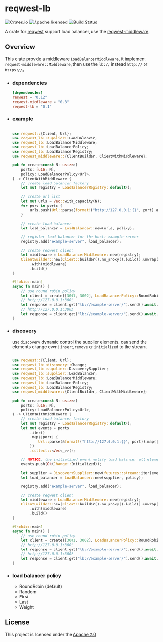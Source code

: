 # reqwest-lb

[![Crates.io][crates-badge]][crates-url]
[![Apache licensed][apache-badge]][apache-url]
[![Build Status][actions-badge]][actions-url]

[crates-badge]: https://img.shields.io/crates/v/reqwest-lb.svg
[crates-url]: https://crates.io/crates/reqwest-lb
[apache-badge]: https://img.shields.io/badge/license-Aapche-blue.svg
[apache-url]: LICENSE
[actions-badge]: https://github.com/w-sodalite/reqwest-lb/workflows/CI/badge.svg
[actions-url]: https://github.com/w-sodalite/reqwest-lb/actions?query=workflow%3ACI

A crate for [reqwest](https://crates.io/crates/reqwest) support load balancer, use
the [reqwest-middleware](https://crates.io/crates/reqwest-middleware).

## Overview

This crate provide a middleware `LoadBalancerMiddleware`, it implement `reqwest-middleware::Middleware`, then use the `lb://` instead `http://` or `https://`。

- ### dependencies

    ```toml
    [dependencies]
    reqwest = "0.12"
    reqwest-middleware = "0.3"
    reqwest-lb = "0.1"
    ```

- ### example

    ```rust

    use reqwest::{Client, Url};
    use reqwest_lb::supplier::LoadBalancer;
    use reqwest_lb::LoadBalancerMiddleware;
    use reqwest_lb::LoadBalancerPolicy;
    use reqwest_lb::LoadBalancerRegistry;
    use reqwest_middleware::{ClientBuilder, ClientWithMiddleware};

    pub fn create<const N: usize>(
        ports: [u16; N],
        policy: LoadBalancerPolicy<Url>,
    ) -> ClientWithMiddleware {
        // create load balancer factory
        let mut registry = LoadBalancerRegistry::default();

        // create url list
        let mut urls = Vec::with_capacity(N);
        for port in ports {
            urls.push(Url::parse(format!("http://127.0.0.1:{}", port).as_str()).unwrap());
        }

        // create load balancer
        let load_balancer = LoadBalancer::new(urls, policy);

        // register load balancer for the host: example-server
        registry.add("example-server", load_balancer);

        // create reqwest client
        let middleware = LoadBalancerMiddleware::new(registry);
        ClientBuilder::new(Client::builder().no_proxy().build().unwrap())
            .with(middleware)
            .build()
    }

    #[tokio::main]
    async fn main() {
        // use round robin policy
        let client = create([3001, 3002], LoadBalancerPolicy::RoundRobin);
        // http://127.0.0.1:3001
        let response = client.get("lb://example-server/").send().await.unwrap();
        // http://127.0.0.1:3002
        let response = client.get("lb://example-server/").send().await.unwrap();
    }

    ```

- ### discovery

  use `discovery` dynamic control the supplier elements, can send the elements change event `insert`,`remove` or
  `initialized` to the stream.

    ```rust

    use reqwest::{Client, Url};
    use reqwest_lb::discovery::Change;
    use reqwest_lb::supplier::DiscoverySupplier;
    use reqwest_lb::supplier::LoadBalancer;
    use reqwest_lb::LoadBalancerMiddleware;
    use reqwest_lb::LoadBalancerPolicy;
    use reqwest_lb::LoadBalancerRegistry;
    use reqwest_middleware::{ClientBuilder, ClientWithMiddleware};

    pub fn create<const N: usize>(
        ports: [u16; N],
        policy: LoadBalancerPolicy<Url>,
    ) -> ClientWithMiddleware {
        // create load balancer factory
        let mut registry = LoadBalancerRegistry::default();
        let mut events = ports
            .iter()
            .map(|port| {
                Url::parse(&format!("http://127.0.0.1:{}", port)).map(|url| Change::Insert(*port, url))
            })
            .collect::<Vec<_>>();

        // NOTICE: the initialized event notify load balancer all elements already insert
        events.push(Ok(Change::Initialized));

        let supplier = DiscoverySupplier::new(futures::stream::iter(events));
        let load_balancer = LoadBalancer::new(supplier, policy);

        registry.add("example-server", load_balancer);

        // create reqwest client
        let middleware = LoadBalancerMiddleware::new(registry);
        ClientBuilder::new(Client::builder().no_proxy().build().unwrap())
            .with(middleware)
            .build()
    }

    #[tokio::main]
    async fn main() {
        // use round robin policy
        let client = create([3001, 3002], LoadBalancerPolicy::RoundRobin);
        // http://127.0.0.1:3001
        let response = client.get("lb://example-server/").send().await.unwrap();
        // http://127.0.0.1:3002
        let response = client.get("lb://example-server/").send().await.unwrap();
    }

    ```

- ### load balancer policy

  - RoundRobin (default)
  - Random
  - First
  - Last
  - Weight

## License

This project is licensed under the [Apache 2.0](./LICENSE)
